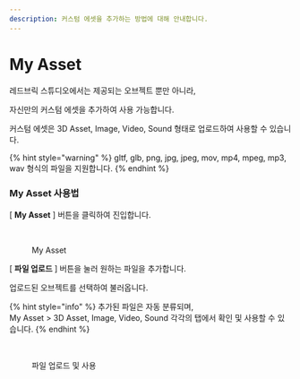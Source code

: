 ```yaml
---
description: 커스텀 에셋을 추가하는 방법에 대해 안내합니다.
---
```


# My Asset

레드브릭 스튜디오에서는 제공되는 오브젝트 뿐만 아니라,

자신만의 커스텀 에셋을 추가하여 사용 가능합니다.

커스텀 에셋은 3D Asset, Image, Video, Sound 형태로 업로드하여 사용할 수 있습니다.

{% hint style="warning" %}
gltf, glb, png, jpg, jpeg, mov, mp4, mpeg, mp3, wav 형식의 파일을 지원합니다.
{% endhint %}



### My Asset 사용법

\[ **My Asset** ] 버튼을 클릭하여 진입합니다.

<figure><img src="../.gitbook/assets/스크린샷 2022-12-08 오전 11.57.17.png" alt=""><figcaption><p>My Asset</p></figcaption></figure>



\[ **파일 업로드** ] 버튼을 눌러 원하는 파일을 추가합니다.

업로드된 오브젝트를 선택하여 불러옵니다.

{% hint style="info" %}
추가된 파일은 자동 분류되며,\
My Asset > 3D Asset, Image, Video, Sound 각각의 탭에서 확인 및 사용할 수 있습니다.
{% endhint %}

<figure><img src="../.gitbook/assets/스크린샷 2022-12-08 오전 11.56.32.png" alt=""><figcaption><p>파일 업로드 및 사용</p></figcaption></figure>
